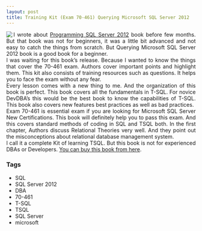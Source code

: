 ```yaml
---
layout: post
title: Training Kit (Exam 70-461) Querying Microsoft SQL Server 2012
---
```


<div dir="ltr" style="text-align: left;" trbidi="on"><div align="justify"><img align="left" src="https://akamaicovers.oreilly.com/images/9780735666054/s.gif" style="display: inline; float: left;">I wrote about <a href="http://www.dedunu.info/2012/10/programming-microsoft-sql-server-2012.html" target="_blank">Programming SQL Server 2012</a> book before few months. But that book was not for beginners, it was a little bit advanced and not easy to catch the things from scratch. But Querying Microsoft SQL Server 2012 book is a good book for a beginner. </div><div align="justify">I was waiting for this book’s release. Because I wanted to know the things that cover the 70-461 exam. Authors cover important points and highlight them. This kit also consists of training resources such as questions. It helps you to face the exam without any fear.</div><div align="justify">Every lesson comes with a new thing to me. And the organization of this book is perfect. This book covers all the fundamentals in T-SQL. For novice DevDBA’s this would be the best book to know the capabilities of T-SQL. This book also covers new features best practices as well as bad practices. </div><div align="justify">Exam 70-461 is essential exam if you are looking for Microsoft SQL Server New Certifications. This book will definitely help you to pass this exam. And this covers standard methods of coding in SQL and TSQL both. In the first chapter, Authors discuss Relational Theories very well. And they point out the misconceptions about relational database management system. </div><div align="justify">I call it a complete Kit of learning TSQL. But this book is not for experienced DBAs or Developers. <a href="http://shop.oreilly.com/product/0790145345059.do" target="_blank">You can buy this book from here</a>. </div></div>

### Tags

- SQL
- SQL Server 2012
- DBA
- 70-461
- T-SQL
- TSQL
- SQL Server
- microsoft
